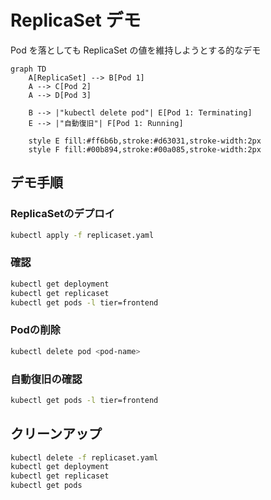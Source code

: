 # ReplicaSet デモ

Pod を落としても ReplicaSet の値を維持しようとする的なデモ
```mermaid
graph TD
    A[ReplicaSet] --> B[Pod 1]
    A --> C[Pod 2]
    A --> D[Pod 3]
    
    B --> |"kubectl delete pod"| E[Pod 1: Terminating]
    E --> |"自動復旧"| F[Pod 1: Running]
    
    style E fill:#ff6b6b,stroke:#d63031,stroke-width:2px
    style F fill:#00b894,stroke:#00a085,stroke-width:2px
```

## デモ手順

### ReplicaSetのデプロイ
```bash
kubectl apply -f replicaset.yaml
```

### 確認
```bash
kubectl get deployment
kubectl get replicaset
kubectl get pods -l tier=frontend
```

### Podの削除
```bash
kubectl delete pod <pod-name>
```

### 自動復旧の確認
```bash
kubectl get pods -l tier=frontend
```

## クリーンアップ

```bash
kubectl delete -f replicaset.yaml
kubectl get deployment
kubectl get replicaset
kubectl get pods
```

